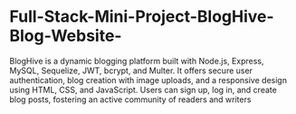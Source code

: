 # Full-Stack-Mini-Project-BlogHive-Blog-Website-
BlogHive is a dynamic blogging platform built with Node.js, Express, MySQL, Sequelize, JWT, bcrypt, and Multer. It offers secure user authentication, blog creation with image uploads, and a responsive design using HTML, CSS, and JavaScript. Users can sign up, log in, and create blog posts, fostering an active community of readers and writers
